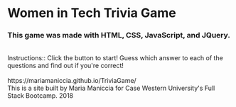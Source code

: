 <h1>Women in Tech Trivia Game</h1>

<h3>This game was made with HTML, CSS, JavaScript, and JQuery.</h3>
<br>
Instructions::
Click the button to start! Guess which answer to each of the questions and find out if you're correct!
<br>
<br>
https://mariamaniccia.github.io/TriviaGame/
<br>
This is a site built by Maria Maniccia for Case Western University's Full Stack Bootcamp. 2018
